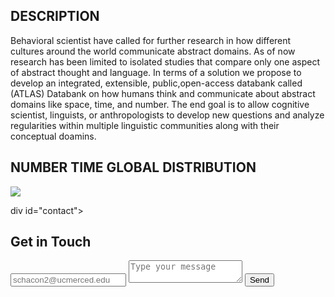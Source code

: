 
## DESCRIPTION

Behavioral scientist have called for further research in how different 
cultures around the world communicate abstract domains. As of now 
research has been limited  to isolated studies that compare only one 
aspect of abstract thought and language. In terms of a solution we 
propose to develop an integrated, extensible, public,open-access 
databank called (ATLAS) Databank on how humans think and communicate 
about abstract domains like space, time, and number. The end goal is to 
allow cognitive scientist, linguists, or anthropologists to develop new 
questions and analyze regularities within multiple linguistic
communities along with their conceptual doamins.

## NUMBER TIME GLOBAL DISTRIBUTION 

<img src= "https://user-images.githubusercontent.com/49128397/98511223-41e53800-2219-11eb-9002-091573570a20.png">

div id="contact">
        <h2>Get in Touch</h2>
        <div id="contact-form">
                <form action="https://formspree.io/mpzyqdng" method="POST">
                <input type="hidden" name="_subject" value="Contact request from personal website" />
                <input type="email" name="_replyto" placeholder="schacon2@ucmerced.edu" required>
                <textarea name="message" placeholder="Type your message" required></textarea>
                <button type="submit">Send</button>
            </form>
        </div>
    </div>

